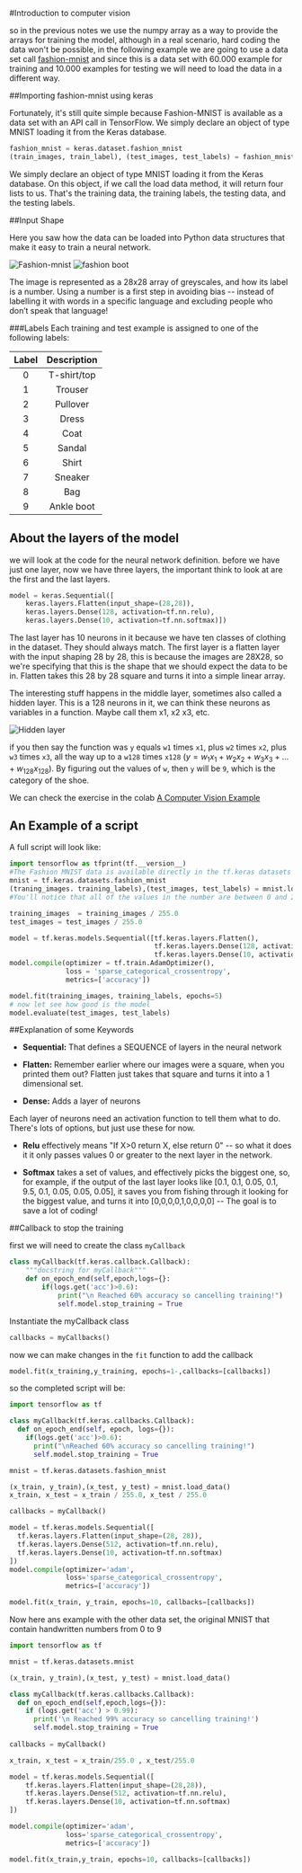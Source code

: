 #Introduction to computer vision

so in the previous notes we use the numpy array as a way to provide the arrays for training the model, although in a real scenario, hard coding the data won't be possible, in the following example we are going to use a data set call [fashion-mnist](https://github.com/zalandoresearch/fashion-mnist) and since this is a data set with 60.000 example for training and 10.000 examples for testing we will need to load the data in a different way.

##Importing fashion-mnist using keras

Fortunately, it's still quite simple because Fashion-MNIST is available as a data set with an API call in TensorFlow. We simply declare an object of type MNIST loading it from the Keras database.

```python
fashion_mnist = keras.dataset.fashion_mnist
(train_images, train_label), (test_images, test_labels) = fashion_mnist.load_data()
```

We simply declare an object of type MNIST loading it from the Keras database. On this object, if we call the load data method, it will return four lists to us. That's the training data, the training labels, the testing data, and the testing labels.

##Input Shape

Here you saw how the data can be loaded into Python data structures that make it easy to train a neural network. 

![Fashion-mnist](images/fashion-data.jpg) ![fashion boot](images/fashion-data-boot.jpg)

The image is represented as a 28x28 array of greyscales, and how its label is a number. Using a number is a first step in avoiding bias -- instead of labelling it with words in a specific language and excluding people who don’t speak that language!

###Labels
Each training and test example is assigned to one of the following labels:

Label |	Description|
:----:|:----------:|
0	  | T-shirt/top|
1	  |	Trouser    |
2	  |	Pullover   |
3	  |	Dress      |
4	  |	Coat       |
5	  |	Sandal     |
6	  |	Shirt      |
7	  |	Sneaker    |
8	  |	Bag        |
9	  | Ankle boot |

## About the layers of the model

we will look at the code for the neural network definition. before we have just one layer, now we have three layers, the important think to look at are the first and the last layers.

```python
model = keras.Sequential([
	keras.layers.Flatten(input_shape=(28,28)),
	keras.layers.Dense(128, activation=tf.nn.relu),
	keras.layers.Dense(10, activation=tf.nn.softmax)])
```

The last layer has 10 neurons in it because we have ten classes of clothing in the dataset. They should always match. The first layer is a flatten layer with the input shaping 28 by 28, this is because the images are 28X28, so we're specifying that this is the shape that we should expect the data to be in. Flatten takes this 28 by 28 square and turns it into a simple linear array. 

The interesting stuff happens in the middle layer, sometimes also called a hidden layer. This is a 128 neurons in it, we can think these neurons as variables in a function. Maybe call them x1, x2 x3, etc.

![Hidden layer](images/computer_vision-hidden_layer.png)

if you then say the function was `y` equals `w1` times `x1`, plus `w2` times `x2`, plus `w3` times `x3`, all the way up to a `w128` times `x128` ($y = w_1x_1 +w_2x_2+w_3x_3+...+w_{128}x_{128}$). By figuring out the values of `w`, then `y` will be `9`, which is the category of the shoe.

We can check the exercise in the colab [A Computer Vision Example](https://gist.github.com/CubeVic/5b560b7106a25e31cddb5f53b8d3e0dc) 

## An Example of a script 

A full script will look like:

```python
import tensorflow as tfprint(tf.__version__)
#The Fashion MNIST data is available directly in the tf.keras datasets API. You load it like this:
mnist = tf.keras.datasets.fashion_mnist
(traning_images. training_labels),(test_images, test_labels) = mnist.load_data()
#You'll notice that all of the values in the number are between 0 and 255. If we are training a neural network, for various reasons it's easier if we treat all values as between 0 and 1, a process called 'normalizing'...and fortunately in Python it's easy to normalize a list like this without looping. You do it like this:

training_images  = training_images / 255.0
test_images = test_images / 255.0

model = tf.keras.models.Sequential([tf.keras.layers.Flatten(), 
                                    tf.keras.layers.Dense(128, activation=tf.nn.relu), 
                                    tf.keras.layers.Dense(10, activation=tf.nn.softmax)])
model.compile(optimizer = tf.train.AdamOptimizer(),
              loss = 'sparse_categorical_crossentropy',
              metrics=['accuracy'])

model.fit(training_images, training_labels, epochs=5)
# now let see how good is the model
model.evaluate(test_images, test_labels)
```

##Explanation of some Keywords  

* **Sequential:** That defines a SEQUENCE of layers in the neural network

* **Flatten:** Remember earlier where our images were a square, when you printed them out? Flatten just takes that square and turns it into a 1 dimensional set.

* **Dense:** Adds a layer of neurons

Each layer of neurons need an activation function to tell them what to do. There's lots of options, but just use these for now.

* **Relu** effectively means "If X>0 return X, else return 0" -- so what it does it it only passes values 0 or greater to the next layer in the network.

* **Softmax** takes a set of values, and effectively picks the biggest one, so, for example, if the output of the last layer looks like [0.1, 0.1, 0.05, 0.1, 9.5, 0.1, 0.05, 0.05, 0.05], it saves you from fishing through it looking for the biggest value, and turns it into [0,0,0,0,1,0,0,0,0] -- The goal is to save a lot of coding!

##Callback to stop the training 

first we will need to create the class `myCallback` 

```python
class myCallback(tf.keras.callback.Callback):
	"""docstring for myCallback"""
	def on_epoch_end(self,epoch,logs={}:
		if(logs.get('acc')>0.6):
			print("\n Reached 60% accuracy so cancelling training!")
			self.model.stop_training = True

```

Instantiate the myCallback class

```python
callbacks = myCallbacks()
```

now we can make changes in the `fit` function to add the callback

```python
model.fit(x_training,y_training, epochs=1-,callbacks=[callbacks])
```		

so the completed script will be:

```python
import tensorflow as tf

class myCallback(tf.keras.callbacks.Callback):
  def on_epoch_end(self, epoch, logs={}):
    if(logs.get('acc')>0.6):
      print("\nReached 60% accuracy so cancelling training!")
      self.model.stop_training = True

mnist = tf.keras.datasets.fashion_mnist

(x_train, y_train),(x_test, y_test) = mnist.load_data()
x_train, x_test = x_train / 255.0, x_test / 255.0

callbacks = myCallback()

model = tf.keras.models.Sequential([
  tf.keras.layers.Flatten(input_shape=(28, 28)),
  tf.keras.layers.Dense(512, activation=tf.nn.relu),
  tf.keras.layers.Dense(10, activation=tf.nn.softmax)
])
model.compile(optimizer='adam',
              loss='sparse_categorical_crossentropy',
              metrics=['accuracy'])

model.fit(x_train, y_train, epochs=10, callbacks=[callbacks])
```

Now here ans example with the other data set, the original MNIST that contain handwritten numbers from 0 to 9

```python
import tensorflow as tf

mnist = tf.keras.datasets.mnist

(x_train, y_train),(x_test, y_test) = mnist.load_data()

class myCallback(tf.keras.callbacks.Callback):
  def on_epoch_end(self,epoch,logs={}):
    if (logs.get('acc') > 0.99):
      print('\n Reached 99% accuracy so cancelling training!')
      self.model.stop_training = True
      
callbacks = myCallback()

x_train, x_test = x_train/255.0 , x_test/255.0

model = tf.keras.models.Sequential([
    tf.keras.layers.Flatten(input_shape=(28,28)),
    tf.keras.layers.Dense(512, activation=tf.nn.relu),
    tf.keras.layers.Dense(10, activation=tf.nn.softmax)
])

model.compile(optimizer='adam',
              loss='sparse_categorical_crossentropy',
              metrics=['accuracy'])

model.fit(x_train,y_train, epochs=10, callbacks=[callbacks])
```

